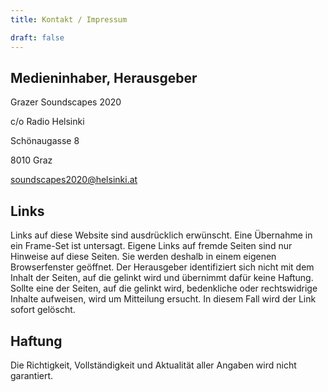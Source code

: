 ```yaml
---
title: Kontakt / Impressum

draft: false
---
```


## Medieninhaber, Herausgeber

Grazer Soundscapes 2020

c/o Radio Helsinki

Schönaugasse 8

8010 Graz

<soundscapes2020@helsinki.at>

## Links

Links auf diese Website sind ausdrücklich erwünscht. Eine Übernahme in ein Frame-Set ist untersagt.
Eigene Links auf fremde Seiten sind nur Hinweise auf diese Seiten. Sie werden deshalb in einem eigenen Browserfenster geöffnet. Der Herausgeber identifiziert sich nicht mit dem Inhalt der Seiten, auf die gelinkt wird und übernimmt dafür keine Haftung. Sollte eine der Seiten, auf die gelinkt wird, bedenkliche oder rechtswidrige Inhalte aufweisen, wird um Mitteilung ersucht. In diesem Fall wird der Link sofort gelöscht.

## Haftung

Die Richtigkeit, Vollständigkeit und Aktualität aller Angaben wird nicht garantiert.

